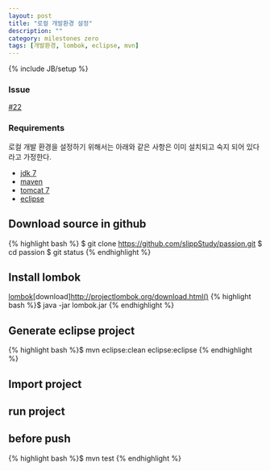 ```yaml
---
layout: post
title: "로컬 개발환경 설정"
description: ""
category: milestones zero
tags: [개발환경, lombok, eclipse, mvn]
---
```

{% include JB/setup %}

### Issue 
[#22](https://github.com/slippStudy/passion/issues/22)

### Requirements

로컬 개발 환경을 설정하기 위해서는 아래와 같은 사항은 이미 설치되고 숙지 되어 있다라고 가정한다. 

- [jdk 7](http://www.oracle.com/technetwork/java/javase/downloads/jdk7-downloads-1880260.html)
- [maven](http://maven.apache.org/download.cgi)
- [tomcat 7](http://tomcat.apache.org/download-70.cgi)
- [eclipse](https://www.eclipse.org/downloads/packages/eclipse-ide-java-ee-developers/keplersr2)

## Download source in github 

{% highlight bash %}
$ git clone  https://github.com/slippStudy/passion.git
$ cd passion
$ git status 
{% endhighlight %}


## Install lombok 
[lombok](http://projectlombok.org/)[download]http://projectlombok.org/download.html()
{% highlight bash %}$ java -jar lombok.jar {% endhighlight %}

## Generate eclipse project
{% highlight bash %}$ mvn eclipse:clean eclipse:eclipse {% endhighlight %}

## Import project 

## run project


## before push
{% highlight bash %}$ mvn test {% endhighlight %}
